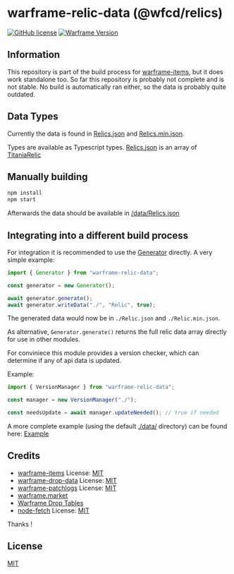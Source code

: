 # warframe-relic-data (@wfcd/relics)

[![GitHub license](https://img.shields.io/github/license/WFCD/warframe-relic-data?style=for-the-badge)](https://github.com/WFCD/warframe-relic-data/blob/master/License)
[![Warframe Version](https://img.shields.io/badge/dynamic/json?color=blueviolet&label=Warframe%20Version&query=%24.version&url=https%3A%2F%2Fraw.githubusercontent.com%2FWFCD%2Fwarframe-relic-data%2Fdevelopment%2Fdata%2Fversion.json&style=for-the-badge)](https://github.com/WFCD/warframe-relic-data/blob/development/data/version.json)

## Information

This repository is part of the build process for [warframe-items](https://github.com/WFCD/warframe-items), 
but it does work standalone too.
So far this repository is probably not complete and is not stable.
No build is automatically ran either, so the data is probably quite outdated.

## Data Types

Currently the data is found in [Relics.json](/data/Relics.json) and [Relics.min.json](/data/Relics.min.json).

Types are available as Typescript types.
[Relics.json](/data/Relics.json) is an array of [TitaniaRelic](/src/Types.ts)

## Manually building
```bash
npm install
npm start
```
Afterwards the data should be available in [/data/Relics.json](/data/Relics.json)

## Integrating into a different build process

For integration it is recommended to use the [Generator](/src/Generator.ts) directly.
A very simple example:

```ts
import { Generator } from "warframe-relic-data";

const generator = new Generator();

await generator.generate();
await generator.writeData("./", "Relic", true);
```
The generated data would now be in `./Relic.json` and `./Relic.min.json`.

As alternative, `Generator.generate()` returns the full relic data array directly for use in other modules.

For conviniece this module provides a version checker, which can determine if any of api data is updated.

Example:

```ts
import { VersionManager } from "warframe-relic-data";

const manager = new VersionManager("./");

const needsUpdate = await manager.updateNeeded(); // true if needed

```

A more complete example (using the default [./data/](./data/) directory) can be found here: [Example](./src/Build.ts)

## Credits

- [warframe-items](https://github.com/WFCD/warframe-items) License: [MIT](https://github.com/WFCD/warframe-items/blob/master/LICENSE)
- [warframe-drop-data](https://github.com/WFCD/warframe-drop-data) License: [MIT](https://github.com/WFCD/warframe-drop-data/blob/main/LICENSE)
- [warframe-patchlogs](https://github.com/WFCD/warframe-patchlogs) License: [MIT](https://github.com/WFCD/warframe-patchlogs/blob/master/LICENSE)
- [warframe.market](https://warframe.market)
- [Warframe Drop Tables](https://n8k6e2y6.ssl.hwcdn.net/repos/hnfvc0o3jnfvc873njb03enrf56.html)
- [node-fetch](https://github.com/node-fetch/node-fetch/tree/2.x) License: [MIT](https://github.com/node-fetch/node-fetch/blob/2.x/LICENSE.md)

Thanks !

## License

[MIT](/License)